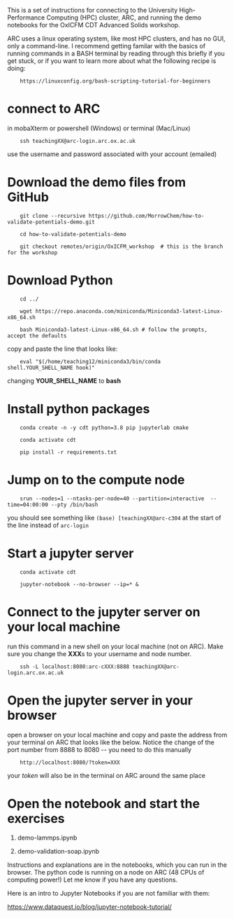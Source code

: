 This is a set of instructions for connecting to the University High-Performance Computing (HPC) cluster, ARC, and running the demo notebooks for the OxICFM CDT Advanced Solids workshop.

ARC uses a linux operating system, like most HPC clusters, and has no GUI, only a command-line. I recommend getting familar with the basics of running commands in a BASH terminal by reading through this briefly if you get stuck, or if you want to learn more about what the following recipe is doing: 

        https://linuxconfig.org/bash-scripting-tutorial-for-beginners


# connect to ARC

in mobaXterm or powershell (Windows) or terminal (Mac/Linux)

        ssh teachingXX@arc-login.arc.ox.ac.uk

use the username and password associated with your account (emailed)

# Download the demo files from GitHub

        git clone --recursive https://github.com/MorrowChem/how-to-validate-potentials-demo.git

        cd how-to-validate-potentials-demo

        git checkout remotes/origin/OxICFM_workshop  # this is the branch for the workshop

# Download Python

        cd ../ 

        wget https://repo.anaconda.com/miniconda/Miniconda3-latest-Linux-x86_64.sh

        bash Miniconda3-latest-Linux-x86_64.sh # follow the prompts, accept the defaults

copy and paste the line that looks like:

        eval "$(/home/teaching12/miniconda3/bin/conda shell.YOUR_SHELL_NAME hook)"

changing **YOUR_SHELL_NAME** to **bash**

# Install python packages

        conda create -n -y cdt python=3.8 pip jupyterlab cmake

        conda activate cdt

        pip install -r requirements.txt

# Jump on to the compute node

        srun --nodes=1 --ntasks-per-node=40 --partition=interactive  --time=04:00:00 --pty /bin/bash

you should see something like `(base) [teachingXX@arc-c304` at the start of the line instead of `arc-login`

# Start a jupyter server

        conda activate cdt

        jupyter-notebook --no-browser --ip=* &

# Connect to the jupyter server on your local machine
run this command in a new shell on your local machine (not on ARC). Make sure you change the **XXX**s to your username and node number.

        ssh -L localhost:8080:arc-cXXX:8888 teachingXX@arc-login.arc.ox.ac.uk

# Open the jupyter server in your browser
open a browser on your local machine and copy and paste the address from your terminal on ARC that looks like the below. Notice the change of the port number from 8888 to 8080 -- you need to do this manually

        http://localhost:8080/?token=XXX

your *token* will also be in the terminal on ARC around the same place

# Open the notebook and start the exercises

1. demo-lammps.ipynb

2. demo-validation-soap.ipynb

Instructions and explanations are in the notebooks, which you can run in the browser. The python code is running on a node on ARC (48 CPUs of computing power!) Let me know if you have any questions.

Here is an intro to Jupyter Notebooks if you are not familiar with them:

https://www.dataquest.io/blog/jupyter-notebook-tutorial/

